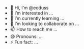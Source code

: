 - 👋 Hi, I’m @eoduss
- 👀 I’m interested in ...
- 🌱 I’m currently learning ...
- 💞️ I’m looking to collaborate on ...
- 📫 How to reach me ...
- 😄 Pronouns: ...
- ⚡ Fun fact: ...

<!---
eoduss/eoduss is a ✨ special ✨ repository because its `README.md` (this file) appears on your GitHub profile.
You can click the Preview link to take a look at your changes.
--->
